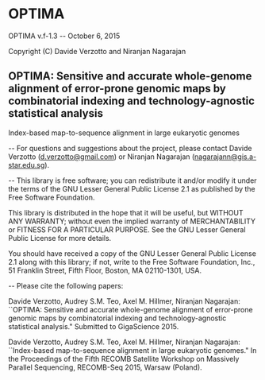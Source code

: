 # OPTIMA

OPTIMA v.f-1.3 -- October 6, 2015

Copyright (C) Davide Verzotto and Niranjan Nagarajan

OPTIMA: Sensitive and accurate whole-genome alignment of error-prone genomic maps by combinatorial indexing and technology-agnostic statistical analysis
--
Index-based map-to-sequence alignment in large eukaryotic genomes


--
For questions and suggestions about the project, please contact Davide Verzotto (d.verzotto@gmail.com) or Niranjan Nagarajan (nagarajann@gis.a-star.edu.sg).


--
This library is free software; you can redistribute it and/or
modify it under the terms of the GNU Lesser General Public
License 2.1 as published by the Free Software Foundation.

This library is distributed in the hope that it will be useful,
but WITHOUT ANY WARRANTY; without even the implied warranty of
MERCHANTABILITY or FITNESS FOR A PARTICULAR PURPOSE.  See the GNU
Lesser General Public License for more details.

You should have received a copy of the GNU Lesser General Public
License 2.1 along with this library; if not, write to the Free Software
Foundation, Inc., 51 Franklin Street, Fifth Floor, Boston, MA 02110-1301, USA.

--
Please cite the following papers:

  Davide Verzotto, Audrey S.M. Teo, Axel M. Hillmer, Niranjan Nagarajan:
  ``OPTIMA: Sensitive and accurate whole-genome alignment of error-prone genomic
  maps by combinatorial indexing and technology-agnostic statistical analysis."
  Submitted to GigaScience 2015.

  Davide Verzotto, Audrey S.M. Teo, Axel M. Hillmer, Niranjan Nagarajan:
  ``Index-based map-to-sequence alignment in large eukaryotic genomes."
  In the Proceedings of the Fifth RECOMB Satellite Workshop on Massively
  Parallel Sequencing, RECOMB-Seq 2015, Warsaw (Poland).
